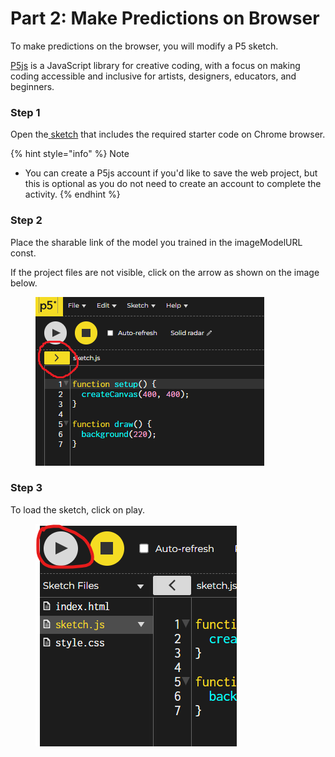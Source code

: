 # Part 2: Make Predictions on Browser

To make predictions on the browser, you will modify a P5 sketch. &#x20;

[P5js](https://p5js.org/) is a JavaScript library for creative coding, with a focus on making coding accessible and inclusive for artists, designers, educators, and beginners.  &#x20;

### Step 1

Open the[ ](https://editor.p5js.org/Meghr/sketches/NKWyIJt2I)[sketch](https://editor.p5js.org/Meghr/sketches/NKWyIJt2I) that includes the required starter code on Chrome browser.  &#x20;

{% hint style="info" %}
Note&#x20;

* You can create a P5js account if you'd like to save the web project, but this is optional as you do not need to create an account to complete the activity.
{% endhint %}

### Step 2

Place the sharable link of the model you trained in the imageModelURL const. &#x20;

If the project files are not visible, click on the arrow as shown on the image below.&#x20;

<figure><img src="../.gitbook/assets/Step 2 - pic 1.png" alt=""><figcaption></figcaption></figure>

### Step 3

To load the sketch, click on play.

<figure><img src="../.gitbook/assets/Step 2 - pic 2.png" alt=""><figcaption></figcaption></figure>
